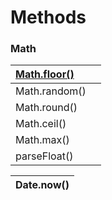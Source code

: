 # Methods

### Math

| [Math.floor\(\)](https://developer.mozilla.org/en-US/docs/Web/JavaScript/Reference/Global_Objects/Math/floor) |  |
| :--- | :--- |
| Math.random\(\) |  |
| Math.round\(\) |  |
| Math.ceil\(\) |  |
| Math.max\(\) |  |
| parseFloat\(\) |  |



| Date.now\(\) |
| :--- |


